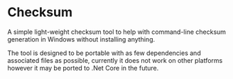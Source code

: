 # Checksum

A simple light-weight checksum tool to help with command-line checksum generation
in Windows without installing anything.

The tool is designed to be portable with as few dependencies and associated files
as possible, currently it does not work on other platforms however it may be ported
to .Net Core in the future. 
